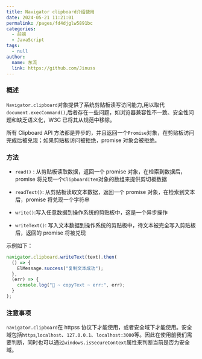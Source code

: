 ```yaml
---
title: Navigator clipboard介绍使用
date: 2024-05-21 11:21:01
permalink: /pages/fd4djglw5891bc
categories:
  - 前端
  - JavaScript
tags:
  - null
author:
  name: 东流
  link: https://github.com/Jinuss
---
```


### 概述

`Navigator.clipboard`对象提供了系统剪贴板读写访问能力,用以取代`document.execCommand()`,后者存在一些问题，如浏览器兼容性不一致、安全性问题和缺乏语义化，W3C 已将其从规范中移除。

所有 Clipboard API 方法都是异步的，并且返回一个`Promise`对象，在剪贴板访问完成后被兑现；如果剪贴板访问被拒绝，promise 对象会被拒绝。

### 方法

- `read()` : 从剪贴板读取数据，返回一个 promise 对象，在检索到数据后，promise 将兑现一个`ClipboardItem`对象的数组来提供剪切板数据
- `readText()`: 从剪贴板读取文本数据，返回一个 promise 对象，在检索到文本后，promise 将兑现一个字符串

- `write()`:写入任意数据到操作系统的剪贴板中，这是一个异步操作

- `writeText()`: 写入文本数据到操作系统的剪贴板中，待文本被完全写入剪贴板后，返回的 promise 将被兑现

示例如下：

```js
navigator.clipboard.writeText(text).then(
  () => {
    ElMessage.success("复制文本成功");
  },
  (err) => {
    console.log("🚀 ~ copyText ~ err:", err);
  }
);
```

### 注意事项

`navigator.clipboard`在 httpss 协议下才能使用，或者安全域下才能使用。安全域包括`https`,`localhost`、`127.0.0.1`、`localhost:3000`等。因此在使用前我们需要判断，同时也可以通过`windows.isSecureContext`属性来判断当前是否为安全域。
